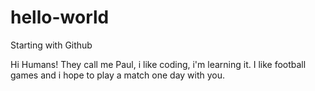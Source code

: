 # hello-world
Starting with Github


Hi Humans!
They call me Paul, i like coding, i'm learning it.
I like football games and i hope to play a match one day with you.
